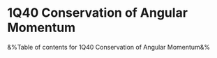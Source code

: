# 1Q40 Conservation of Angular Momentum

&%Table of contents for 1Q40 Conservation of Angular Momentum&%